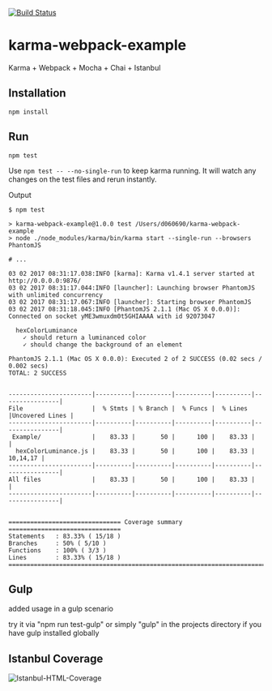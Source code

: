 [![Build Status](https://travis-ci.org/gabel/karma-webpack-example.svg?branch=master)](https://travis-ci.org/gabel/karma-webpack-example)

# karma-webpack-example

Karma + Webpack + Mocha + Chai + Istanbul

## Installation

```npm install```

## Run

```
npm test
```

Use `npm test -- --no-single-run` to keep karma running. It will watch any changes on the test files and rerun instantly.

Output

```
$ npm test

> karma-webpack-example@1.0.0 test /Users/d060690/karma-webpack-example
> node ./node_modules/karma/bin/karma start --single-run --browsers PhantomJS

# ...

03 02 2017 08:31:17.038:INFO [karma]: Karma v1.4.1 server started at http://0.0.0.0:9876/
03 02 2017 08:31:17.044:INFO [launcher]: Launching browser PhantomJS with unlimited concurrency
03 02 2017 08:31:17.067:INFO [launcher]: Starting browser PhantomJS
03 02 2017 08:31:18.045:INFO [PhantomJS 2.1.1 (Mac OS X 0.0.0)]: Connected on socket yME3wmuxdm0t5GHIAAAA with id 92073047

  hexColorLuminance
    ✓ should return a luminanced color
    ✓ should change the background of an element

PhantomJS 2.1.1 (Mac OS X 0.0.0): Executed 2 of 2 SUCCESS (0.02 secs / 0.002 secs)
TOTAL: 2 SUCCESS


-----------------------|----------|----------|----------|----------|----------------|
File                   |  % Stmts | % Branch |  % Funcs |  % Lines |Uncovered Lines |
-----------------------|----------|----------|----------|----------|----------------|
 Example/              |    83.33 |       50 |      100 |    83.33 |                |
  hexColorLuminance.js |    83.33 |       50 |      100 |    83.33 |       10,14,17 |
-----------------------|----------|----------|----------|----------|----------------|
All files              |    83.33 |       50 |      100 |    83.33 |                |
-----------------------|----------|----------|----------|----------|----------------|


=============================== Coverage summary ===============================
Statements   : 83.33% ( 15/18 )
Branches     : 50% ( 5/10 )
Functions    : 100% ( 3/3 )
Lines        : 83.33% ( 15/18 )
================================================================================
```

## Gulp

added usage in a gulp scenario

try it via "npm run test-gulp" or simply "gulp" in the
projects directory if you have gulp installed globally

## Istanbul Coverage

![Istanbul-HTML-Coverage](docs/assets/istanbul-coverage-html.png)
